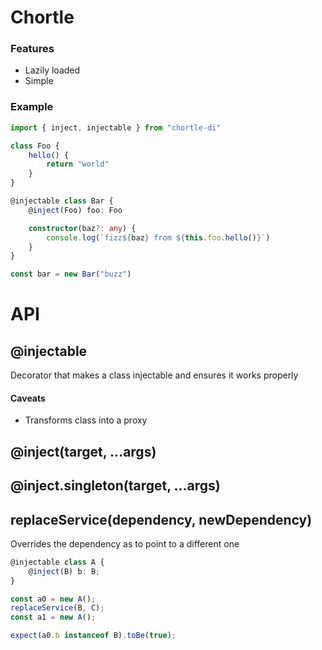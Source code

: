 # Chortle

### Features
* Lazily loaded
* Simple

### Example
```ts
import { inject, injectable } from "chortle-di"

class Foo {
    hello() {
        return "world"
    }
}

@injectable class Bar {
    @inject(Foo) foo: Foo

    constructor(baz?: any) {
        console.log(`fizz${baz} from ${this.foo.hello()}`)
    }
}

const bar = new Bar("buzz")
```

# API

## @injectable
Decorator that makes a class injectable and ensures it works properly
#### Caveats
* Transforms class into a proxy

## @inject(target, ...args)

## @inject.singleton(target, ...args)

## replaceService(dependency, newDependency)
Overrides the dependency as to point to a different one
```ts
@injectable class A {
    @inject(B) b: B;
}

const a0 = new A();
replaceService(B, C);
const a1 = new A();

expect(a0.b instanceof B).toBe(true);
```